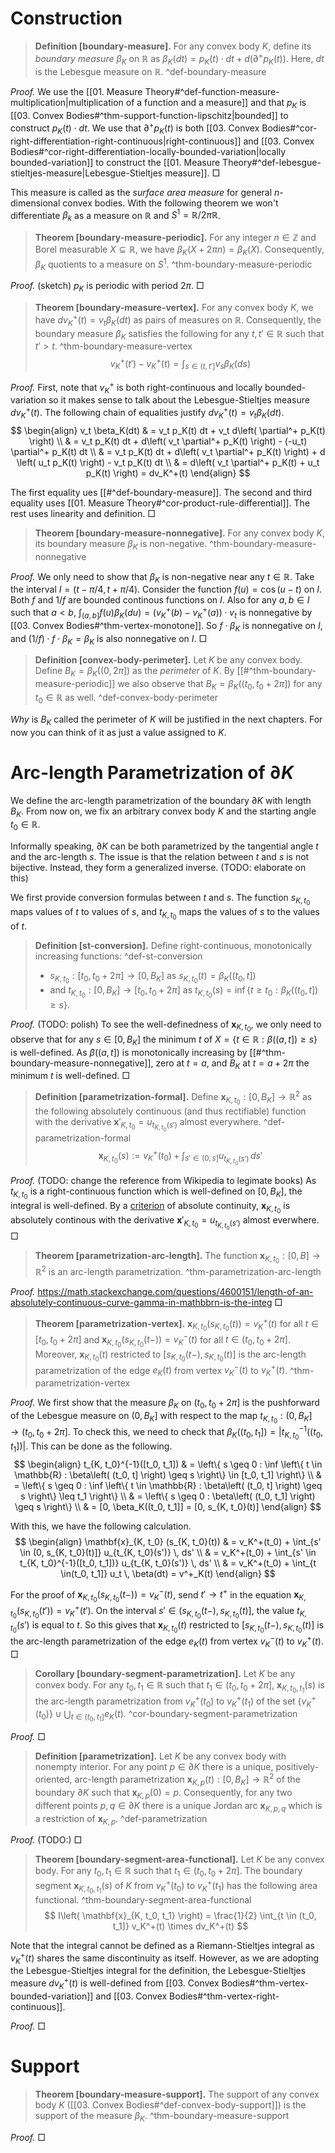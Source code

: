 # Construction

> __Definition [boundary-measure].__ For any convex body $K$, define its _boundary measure_ $\beta_K$ on $\mathbb{R}$ as $\beta_K(dt) = p_K(t) \cdot dt + d \left( \partial^+p_K(t) \right)$. Here, $dt$ is the Lebesgue measure on $\mathbb{R}$.  ^def-boundary-measure

_Proof._ We use the [[01. Measure Theory#^def-function-measure-multiplication|multiplication of a function and a measure]] and that $p_K$ is [[03. Convex Bodies#^thm-support-function-lipschitz|bounded]] to construct $p_K(t) \cdot dt$. We use that $\partial^+p_K(t)$ is both [[03. Convex Bodies#^cor-right-differentiation-right-continuous|right-continuous]] and [[03. Convex Bodies#^cor-right-differentiation-locally-bounded-variation|locally bounded-variation]] to construct the [[01. Measure Theory#^def-lebesgue-stieltjes-measure|Lebesgue-Stieltjes measure]]. □

This measure is called as the _surface area measure_ for general $n$-dimensional convex bodies. With the following theorem we won't differentiate $\beta_k$ as a measure on $\mathbb{R}$ and $S^1 = \mathbb{R} / 2\pi \mathbb{R}$.

> __Theorem [boundary-measure-periodic].__ For any integer $n \in \mathbb{Z}$ and Borel measurable $X \subseteq \mathbb{R}$, we have $\beta_K(X + 2 \pi n) = \beta_K(X)$. Consequently, $\beta_K$ quotients to a measure on $S^1$. ^thm-boundary-measure-periodic

_Proof._ (sketch) $p_K$ is periodic with period $2\pi$. □

> __Theorem [boundary-measure-vertex].__ For any convex body $K$, we have $dv_K^+(t) = v_t \beta_K(dt)$ as  pairs of measures on $\mathbb{R}$. Consequently, the boundary measure $\beta_K$ satisfies the following for any $t, t' \in \mathbb{R}$ such that $t' > t$. ^thm-boundary-measure-vertex
$$
v_K^+(t') - v_K^+(t) = \int_{s \in (t, t']} v_s \beta_K(ds)
$$

_Proof._ First, note that $v_K^+$ is both right-continuous and locally bounded-variation so it makes sense to talk about the Lebesgue-Stieltjes measure $dv_K^+(t)$. The following chain of equalities justify $dv_K^+(t) = v_t \beta_K(dt)$.
$$
\begin{align}
v_t  \beta_K(dt) & = v_t p_K(t) dt + v_t  d\left( \partial^+ p_K(t) \right)  \\
& = v_t p_K(t) dt + d\left( v_t \partial^+ p_K(t) \right) - (-u_t) \partial^+ p_K(t) dt \\
& = v_t p_K(t) dt + d\left( v_t \partial^+ p_K(t) \right) + d \left( u_t p_K(t)  \right) - v_t p_K(t) dt  \\
& = d\left( v_t \partial^+ p_K(t) + u_t p_K(t) \right) = dv_K^+(t)
\end{align}
$$

The first equality ues [[#^def-boundary-measure]]. The second and third equality uses [[01. Measure Theory#^cor-product-rule-differential]]. The rest uses linearity and definition. □

> __Theorem [boundary-measure-nonnegative].__ For any convex body $K$, its boundary measure $\beta_K$ is non-negative. ^thm-boundary-measure-nonnegative

_Proof._ We only need to show that $\beta_K$ is non-negative near any $t \in\mathbb{R}$. Take the interval $I = \left( t - \pi/4, t + \pi/4 \right)$. Consider the function $f(u) = \cos(u - t)$ on $I$. Both $f$ and $1/f$ are bounded continous functions on $I$. Also for any $a, b \in I$ such that $a < b$, $\int_{(a, b]} f(u) \beta_K(du) = \left( v_K^+(b) - v_K^+(a) \right) \cdot v_t$ is nonnegative by [[03. Convex Bodies#^thm-vertex-monotone]]. So $f \cdot \beta_K$ is nonnegative on $I$, and $(1/f) \cdot f \cdot \beta_K = \beta_K$ is also nonnegative on $I$. □

> __Definition [convex-body-perimeter].__ Let $K$ be any convex body. Define $B_K = \beta_K\left( (0, 2 \pi] \right)$ as the _perimeter_ of $K$. By [[#^thm-boundary-measure-periodic]] we also observe that $B_K = \beta_K\left( (t_0, t_0 + 2\pi] \right)$ for any $t_0 \in \mathbb{R}$ as well. ^def-convex-body-perimeter

_Why_ is $B_K$ called the perimeter of $K$ will be justified in the next chapters. For now you can think of it as just a value assigned to $K$.

# Arc-length Parametrization of $\partial K$

We define the arc-length parametrization of the boundary $\partial K$ with length $B_K$. From now on, we fix an arbitrary convex body $K$ and the starting angle $t_0 \in \mathbb{R}$.

Informally speaking, $\partial K$ can be both parametrized by the tangential angle $t$ and the arc-length $s$. The issue is that the relation between $t$ and $s$ is not bijective. Instead, they form a generalized inverse. (TODO: elaborate on this)

We first provide conversion formulas between $t$ and $s$. The function $s_{K, t_0}$ maps values of $t$ to values of $s$, and $t_{K, t_0}$ maps the values of $s$ to the values of $t$.

> __Definition [st-conversion].__ Define right-continuous, monotonically increasing functions: ^def-st-conversion
> - $s_{K, t_0} : [t_0, t_0 + 2\pi] \to [0, B_K]$ as $s_{K, t_0}(t) = \beta_K\left( (t_0, t] \right)$
> - and $t_{K, t_0} : [0, B_K] \to [t_0, t_0 + 2 \pi]$ as $t_{K, t_0}(s) = \inf \left\{ t \geq t_0 : \beta_K\left( (t_0, t] \right) \geq s \right\}$.

_Proof._ (TODO: polish) To see the well-definedness of $\mathbf{x}_{K, t_0}$, we only need to observe that for any $s \in [0, B_K]$ the minimum $t$ of $X = \left\{ t \in \mathbb{R} : \beta\left( (a, t] \right) \geq s \right\}$ is well-defined. As $\beta((a, t])$ is monotonically increasing by [[#^thm-boundary-measure-nonnegative]], zero at $t=a$, and $B_K$ at $t=a + 2\pi$ the minimum $t$ is well-defined. □

> __Definition [parametrization-formal].__ Define $\mathbf{x}_{K, t_0} : [0, B_K] \to \mathbb{R}^2$ as the following absolutely continuous (and thus rectifiable) function with the derivative $\mathbf{x}'_{K, t_0} = u_{t_{K, t_0}(s')}$ almost everywhere. ^def-parametrization-formal
$$
\mathbf{x}_{K, t_0} (s) := v_K^+(t_0) + \int_{s' \in (0, s]} u_{t_{K, t_0}(s')} \, ds'
$$

_Proof._ (TODO: change the reference from Wikipedia to legimate books) As $t_{K, t_0}$ is a right-continuous function which is well-defined on $[0, B_K]$, the integral is well-defined. By a [criterion](https://en.wikipedia.org/wiki/Absolute_continuity#Equivalent_definitions) of absolute continuity, $\mathbf{x}_{K, t_0}$ is absolutely continous with the derivative $\mathbf{x}'_{K, t_0} = u_{t_{K, t_0}(s')}$ almost everwhere. □

> __Theorem [parametrization-arc-length].__ The function $\mathbf{x}_{K, t_0} : [0, B] \to \mathbb{R}^2$ is an arc-length parametrization. ^thm-parametrization-arc-length

_Proof._ https://math.stackexchange.com/questions/4600151/length-of-an-absolutely-continuous-curve-gamma-in-mathbbrn-is-the-integ □

> __Theorem [parametrization-vertex].__ $\mathbf{x}_{K, t_0}(s_{K, t_0}(t)) = v_{K}^+(t)$ for all $t \in [t_0, t_0 + 2\pi]$ and $\mathbf{x}_{K, t_0}(s_{K, t_0}(t-)) = v_{K}^-(t)$ for all $t \in (t_0, t_0 + 2\pi]$. Moreover, $\mathbf{x}_{K, t_0}(t)$ restricted to $[s_{K, t_0}(t-), s_{K, t_0}(t)]$ is the arc-length parametrization of the edge $e_K(t)$ from vertex $v_K^-(t)$ to $v_K^+(t)$. ^thm-parametrization-vertex

_Proof._ We first show that the measure $\beta_K$ on $(t_0, t_0 + 2 \pi]$ is the pushforward of the Lebesgue measure on $(0, B_K]$ with respect to the map $t_{K, t_0} : (0, B_K] \to (t_0, t_0 + 2 \pi]$. To check this, we need to check that $\beta_K((t_0, t_1]) = |t_{K, t_0}^{-1}((t_0, t_1])|$. This can be done as the following.
$$
\begin{align}
t_{K, t_0}^{-1}([t_0, t_1]) & = \left\{ s \geq 0 : \inf \left\{ t \in \mathbb{R} : \beta\left( (t_0, t] \right) \geq s \right\} \in [t_0, t_1] \right\}  \\
& = \left\{ s \geq 0 : \inf \left\{ t \in \mathbb{R} : \beta\left( (t_0, t] \right) \geq s \right\} \leq t_1 \right\}  \\
& = \left\{ s \geq 0 :  \beta\left( (t_0, t_1] \right) \geq s \right\} \\
& = [0, \beta_K((t_0, t_1]] = [0, s_{K, t_0}(t)]
\end{align}
$$

With this, we have the following calculation.
$$
\begin{align}
\mathbf{x}_{K, t_0} (s_{K, t_0}(t)) & = v_K^+(t_0) + \int_{s' \in (0, s_{K, t_0}(t)]} u_{t_{K, t_0}(s')} \, ds' \\
& = v_K^+(t_0) + \int_{s' \in t_{K, t_0}^{-1}([t_0, t_1])} u_{t_{K, t_0}(s')} \, ds' \\
& = v_K^+(t_0) + \int_{t \in(t_0, t_1]} u_t \, \beta(dt) = v^+_K(t)
\end{align}
$$

For the proof of $\mathbf{x}_{K, t_0}(s_{K, t_0}(t-)) = v_{K}^-(t)$, send $t' \to t^+$ in the equation  $\mathbf{x}_{K, t_0}(s_{K, t_0}(t')) = v_{K}^+(t')$. On the interval $s' \in (s_{K, t_0}(t-), s_{K, t_0}(t)]$, the value $t_{K, t_0}(s')$ is equal to $t$. So this gives that $\mathbf{x}_{K, t_0}(t)$ restricted to $[s_{K, t_0}(t-), s_{K, t_0}(t)]$ is the arc-length parametrization of the edge $e_K(t)$ from vertex $v_K^-(t)$ to $v_K^+(t)$. □

> __Corollary [boundary-segment-parametrization].__ Let $K$ be any convex body. For any $t_0, t_1 \in \mathbb{R}$ such that $t_1 \in (t_0, t_0 + 2 \pi]$, $\mathbf{x}_{K, t_0, t_1}(s)$ is the arc-length parametrization from $v_K^+(t_0)$ to $v_K^+(t_1)$ of the set $\left\{ v_K^+(t_0) \right\} \cup \bigcup_{t \in (t_0, t_1]} e_K(t)$. ^cor-boundary-segment-parametrization

_Proof._  □

> __Definition [parametrization].__ Let $K$ be any convex body with nonempty interior. For any point $p \in \partial K$ there is a unique, positively-oriented, arc-length parametrization $\mathbf{x}_{K, p}(t) : [0, B_K] \to \mathbb{R}^2$ of the boundary $\partial K$ such that $\mathbf{x}_{K, p}(0) = p$. Consequently, for any two different points $p, q \in \partial K$ there is a unique Jordan arc $\mathbf{x}_{K, p, q}$ which is a restriction of $\mathbf{x}_{K, p}$. ^def-parametrization

_Proof._ (TODO:) □

> __Theorem [boundary-segment-area-functional].__ Let $K$ be any convex body. For any $t_0, t_1 \in \mathbb{R}$ such that $t_1 \in (t_0, t_0 + 2 \pi]$. The boundary segment $\mathbf{x}_{K, t_0, t_1}(s)$ of $K$ from $v_K^+(t_0)$ to $v_K^+(t_1)$ has the following area functional. ^thm-boundary-segment-area-functional
$$
I\left( \mathbf{x}_{K, t_0, t_1} \right) = \frac{1}{2} \int_{t \in (t_0, t_1]} v_K^+(t) \times dv_K^+(t)
$$

Note that the integral cannot be defined as a Riemann-Stieltjes integral as $v_K^+(t)$ shares the same discontinuity as itself. However, as we are adopting the Lebesgue-Stieltjes integral for the definition, the Lebesgue-Stieltjes measure $d v_K^+(t)$ is well-defined from [[03. Convex Bodies#^thm-vertex-bounded-variation]]  and [[03. Convex Bodies#^thm-vertex-right-continuous]].

_Proof._  □

# Support

> __Theorem [boundary-measure-support].__ The support of any convex body $K$ ([[03. Convex Bodies#^def-convex-body-support]]) is the support of the measure $\beta_K$. ^thm-boundary-measure-support

_Proof._  □